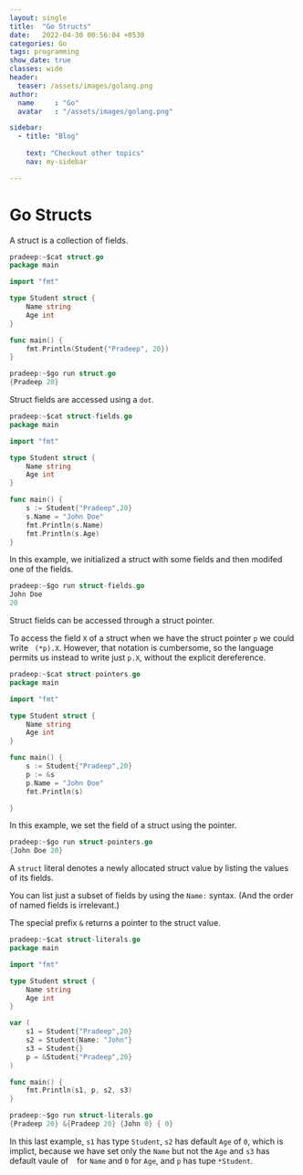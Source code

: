 ```yaml
---
layout: single
title:  "Go Structs"
date:   2022-04-30 00:56:04 +0530
categories: Go
tags: programming
show_date: true
classes: wide
header:
  teaser: /assets/images/golang.png
author:
  name     : "Go"
  avatar   : "/assets/images/golang.png"

sidebar:
  - title: "Blog"
   
    text: "Checkout other topics"
    nav: my-sidebar

---
```

# Go Structs

A struct is a collection of fields.

```go
pradeep:~$cat struct.go 
package main

import "fmt"

type Student struct {
	Name string
	Age int
}

func main() {
	fmt.Println(Student{"Pradeep", 20})
}
```

```go
pradeep:~$go run struct.go
{Pradeep 20}
```

Struct fields are accessed using a `dot`.
```go
pradeep:~$cat struct-fields.go 
package main

import "fmt"

type Student struct {
	Name string
	Age int
}

func main() {
	s := Student{"Pradeep",20}
	s.Name = "John Doe"
	fmt.Println(s.Name)
	fmt.Println(s.Age)
}
```
In this example, we initialized a struct with some fields and then modifed one of the fields.

```go
pradeep:~$go run struct-fields.go
John Doe
20
```

Struct fields can be accessed through a struct pointer.

To access the field `X` of a struct when we have the struct pointer `p` we could write ` (*p).X`. However, that notation is cumbersome, so the language permits us instead to write just `p.X`, without the explicit dereference.

```go
pradeep:~$cat struct-pointers.go 
package main

import "fmt"

type Student struct {
	Name string
	Age int
}

func main() {
	s := Student{"Pradeep",20}
	p := &s
	p.Name = "John Doe"
	fmt.Println(s)

}
```

In this example, we set the field of a struct using the pointer.

```go
pradeep:~$go run struct-pointers.go 
{John Doe 20}
```

A `struct` literal denotes a newly allocated struct value by listing the values of its fields.

You can list just a subset of fields by using the `Name:` syntax. (And the order of named fields is irrelevant.)

The special prefix `&` returns a pointer to the struct value.

```go
pradeep:~$cat struct-literals.go   
package main

import "fmt"

type Student struct {
    Name string
    Age int
}

var (
    s1 = Student{"Pradeep",20}
    s2 = Student{Name: "John"}
    s3 = Student{}
    p = &Student{"Pradeep",20}
)

func main() {
    fmt.Println(s1, p, s2, s3)
}

```

```go
pradeep:~$go run struct-literals.go
{Pradeep 20} &{Pradeep 20} {John 0} { 0}
```

In this last example, `s1` has type `Student`, `s2` has default `Age` of `0`, which is implict, because we have set only the `Name` but not the `Age` and `s3` has default vaule of ` ` for `Name` and `0` for `Age`, and `p` has tupe `*Student`.

